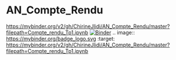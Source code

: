 # AN_Compte_Rendu
https://mybinder.org/v2/gh/ChirineJlidi/AN_Compte_Rendu/master?filepath=Compte_rendu_Tp1.ipynb
[![Binder](https://mybinder.org/badge_logo.svg)](https://mybinder.org/v2/gh/ChirineJlidi/AN_Compte_Rendu/master?filepath=Compte_rendu_Tp1.ipynb)
.. image:: https://mybinder.org/badge_logo.svg
 :target: https://mybinder.org/v2/gh/ChirineJlidi/AN_Compte_Rendu/master?filepath=Compte_rendu_Tp1.ipynb

